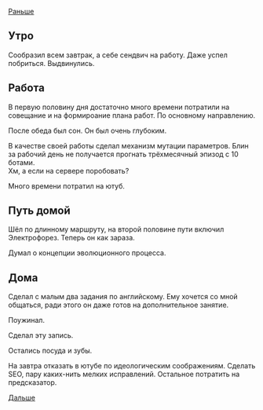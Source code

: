 [Раньше](2019.10.07.md)
## Утро
Сообразил всем завтрак, а себе сендвич на работу. Даже успел побриться. Выдвинулись.
## Работа
В первую половину дня достаточно много времени потратили на совещание и на формироание плана работ. По основному направлению.

После обеда был сон. Он был очень глубоким.

В качестве своей работы сделал механизм мутации параметров. Блин за рабочий день не получается прогнать трёхмесячный эпизод с 10 ботами.  
Хм, а если на сервере поробовать?

Много времени потратил на ютуб.
## Путь домой
Шёл по длинному маршруту, на второй половине пути включил Электрофорез. Теперь он как зараза.

Думал о концепции эволюционного процесса.
## Дома
Сделал с малым два задания по английскому. Ему хочется со мной общаться, ради этого он даже готов на дополнительное занятие.

Поужинал.

Сделал эту запись.

Остались посуда и зубы.

На завтра отказать в ютубе по идеологическим соображениям.
Сделать SEO, пару каких-нить мелких исправлений. Остальное потратить на предсказатор.

[Дальше](2019.10.09.md)